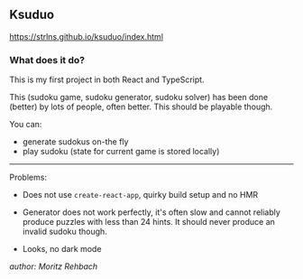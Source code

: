 ## Ksuduo

https://strlns.github.io/ksuduo/index.html

### What does it do?

This is my first project in both React and TypeScript.

This (sudoku game, sudoku generator, sudoku solver) has been done (better) by lots of people, often better. This should
be playable though.

You can:

* generate sudokus on-the fly
* play sudoku (state for current game is stored locally)

---

Problems:

* Does not use `create-react-app`, quirky build setup and no HMR
* Generator does not work perfectly, it's often slow and cannot reliably produce puzzles with less than 24 hints. It
  should never produce an invalid sudoku though.

* Looks, no dark mode

_author: Moritz Rehbach_
